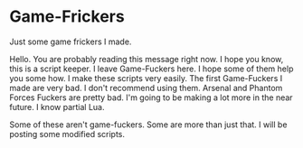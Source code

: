 # Game-Frickers
Just some game frickers I made.


Hello. You are probably reading this message right now. 
I hope you know, this is a script keeper. I leave Game-Fuckers here.
I hope some of them help you some how.
I make these scripts very easily.
The first Game-Fuckers I made are very bad. I don't recommend using them. Arsenal and Phantom Forces Fuckers are pretty bad.
I'm going to be making a lot more in the near future.
I know partial Lua.

Some of these aren't game-fuckers. Some are more than just that. I will be posting some modified scripts. 
